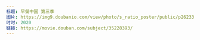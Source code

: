 ```yaml
---
标题: 早餐中国 第三季
图片: https://img9.doubanio.com/view/photo/s_ratio_poster/public/p2623306335.jpg
时时: 2020
链接: https://movie.douban.com/subject/35228393/
---
```

